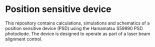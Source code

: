# Position sensitive device

This repository contains calculations, simulations and schematics of a
position sensitive device (PSD) using the Hamamatsu S59990 PSD photodiode. The
device is designed to operate as part of a laser beam alignment control.
